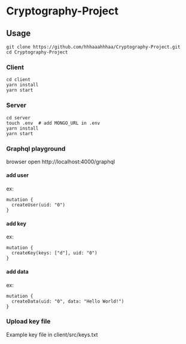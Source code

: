 # Cryptography-Project

## Usage

```
git clone https://github.com/hhhaaahhhaa/Cryptography-Project.git
cd Cryptography-Project
```

### Client

```
cd client
yarn install
yarn start
```

### Server

```
cd server
touch .env  # add MONGO_URL in .env
yarn install
yarn start
```

### Graphql playground

browser open http://localhost:4000/graphql

#### add user

ex:

```
mutation {
  createUser(uid: "0")
}
```

#### add key

ex:

```
mutation {
  createKey(keys: ["d"], uid: "0")
}
```

#### add data

ex:

```
mutation {
  createData(uid: "0", data: "Hello World!")
}
```

### Upload key file

Example key file in client/src/keys.txt
